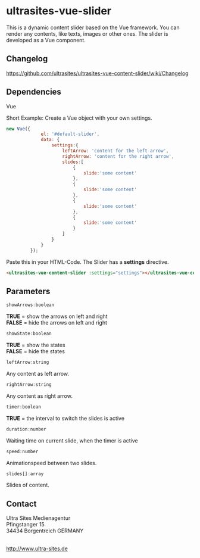 # ultrasites-vue-slider

This is a dynamic content slider based on the Vue framework. You can render any contents, like texts, images or other ones. The slider is developed as a Vue component.

## Changelog
https://github.com/ultrasites/ultrasites-vue-content-slider/wiki/Changelog

## Dependencies
Vue

Short Example:
Create a Vue object with your own settings.
```javascript
new Vue({
             el: '#default-slider',
             data: {
                 settings:{
                     leftArrow: 'content for the left arrow',
                     rightArrow: 'content for the right arrow',
                     slides:[
                         {
                             slide:'some content'
                         },
                         {
                             slide:'some content'
                         },
                         {
                             slide:'some content'
                         },
                         {
                             slide:'some content'
                         }
                     ]
                 }
             }
         });
```

Paste this in your HTML-Code. The Slider has a **settings** directive.
```html
<ultrasites-vue-content-slider :settings="settings"></ultrasites-vue-content-slider>
```

## Parameters
```javascript
showArrows:boolean
```
**TRUE** = show the arrows on left and right<br/>
**FALSE** = hide the arrows on left and right<br/>
```javascript
showState:boolean
```
**TRUE** = show the states<br/>
**FALSE** = hide the states<br/>
```javascript
leftArrow:string
```
Any content as left arrow.<br/>
```javascript
rightArrow:string
```
Any content as right arrow.<br/>
```javascript
timer:boolean
```
**TRUE** = the interval to switch the slides is active<br/>
```javascript
duration:number
```
Waiting time on current slide, when the timer is active<br/>
```javascript
speed:number
```
Animationspeed between two slides.<br/>
```javascript
slides[]:array
```
Slides of content.

## Contact
Ultra Sites Medienagentur<br/>
Pfingstanger 15<br />
34434 Borgentreich GERMANY<br/><br/>

http://www.ultra-sites.de

